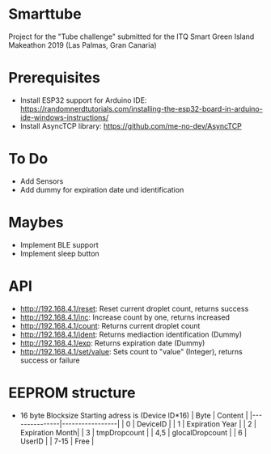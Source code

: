 # Smarttube
Project for the "Tube challenge" submitted for the ITQ Smart Green Island Makeathon 2019 (Las Palmas, Gran Canaria)
# Prerequisites
* Install ESP32 support for Arduino IDE: https://randomnerdtutorials.com/installing-the-esp32-board-in-arduino-ide-windows-instructions/
* Install AsyncTCP library: https://github.com/me-no-dev/AsyncTCP

# To Do
* Add Sensors
* Add dummy for expiration date und identification

# Maybes
* Implement BLE support
* Implement sleep button

# API
* http://192.168.4.1/reset: Reset current droplet count, returns success
* http://192.168.4.1/inc: Increase count by one, returns increased
* http://192.168.4.1/count: Returns current droplet count
* http://192.168.4.1/ident: Returns mediaction identification (Dummy)
* http://192.168.4.1/exp: Returns expiration date (Dummy)
* http://192.168.4.1/set/value: Sets count to "value" (Integer), returns success or failure


# EEPROM structure
* 16 byte Blocksize
Starting adress is (Device ID*16)
| Byte          | Content         |
|---------------|-----------------|
| 0             | DeviceID        |
| 1             | Expiration Year |
| 2             | Expiration Month|
| 3             | tmpDropcount    |
| 4,5           | glocalDropcount |
| 6             | UserID          |
| 7-15          | Free            |
